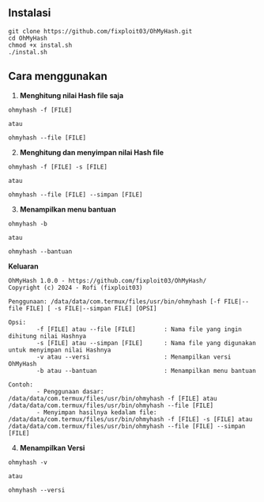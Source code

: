 ## Instalasi 

```
git clone https://github.com/fixploit03/OhMyHash.git
cd OhMyHash
chmod +x instal.sh
./instal.sh
```

## Cara menggunakan 

1. **Menghitung nilai Hash file saja**

```
ohmyhash -f [FILE]

atau

ohmyhash --file [FILE]
```

2. **Menghitung dan menyimpan nilai Hash file**

```
ohmyhash -f [FILE] -s [FILE]

atau

ohmyhash --file [FILE] --simpan [FILE]
```

3. **Menampilkan menu bantuan**

```
ohmyhash -b

atau

ohmyhash --bantuan
```

**Keluaran**

```
OhMyHash 1.0.0 - https://github.com/fixploit03/OhMyHash/
Copyright (c) 2024 - Rofi (fixploit03)

Penggunaan: /data/data/com.termux/files/usr/bin/ohmyhash [-f FILE|--file FILE] [ -s FILE|--simpan FILE] [OPSI]

Opsi:
        -f [FILE] atau --file [FILE]        : Nama file yang ingin dihitung nilai Hashnya
        -s [FILE] atau --simpan [FILE]      : Nama file yang digunakan untuk menyimpan nilai Hashnya
        -v atau --versi                     : Menampilkan versi OhMyHash
        -b atau --bantuan                   : Menampilkan menu bantuan

Contoh:
        - Penggunaan dasar: /data/data/com.termux/files/usr/bin/ohmyhash -f [FILE] atau /data/data/com.termux/files/usr/bin/ohmyhash --file [FILE]
        - Menyimpan hasilnya kedalam file: /data/data/com.termux/files/usr/bin/ohmyhash -f [FILE] -s [FILE] atau /data/data/com.termux/files/usr/bin/ohmyhash --file [FILE] --simpan [FILE]
```

4. **Menampilkan Versi**


```
ohmyhash -v

atau

ohmyhash --versi
```
